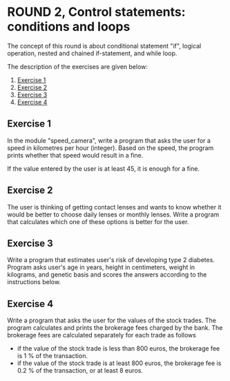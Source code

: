 # ROUND 2, Control statements: conditions and loops

The concept of this round is about conditional statement "if",
logical operation, nested and chained if-statement, and while loop.

The description of the exercises are given below:
1. [Exercise 1](#exercise-1)
2. [Exercise 2](#exercise-2)
3. [Exercise 3](#exercise-3)
4. [Exercise 4](#exercise-4)

## Exercise 1 <a name="exercise-1"></a>

In the module "speed_camera", write a program that asks the user 
for a speed in kilometres per hour (integer). 
Based on the speed, the program prints whether that speed would 
result in a fine.

If the value entered by the user is at least 45, it is enough 
for a fine.

## Exercise 2 <a name="exercise-2"></a>

The user is thinking of getting contact lenses and wants to know 
whether it would be better to choose daily lenses or monthly 
lenses. Write a program that calculates which one of these options
is better for the user.

## Exercise 3 <a name="exercise-3"></a>

Write a program that estimates user's risk of developing type 2 
diabetes. Program asks user's age in years, height in centimeters,
weight in kilograms, and genetic basis and scores the answers 
according to the instructions below.

## Exercise 4 <a name="exercise-4"></a>

Write a program that asks the user for the values of the stock trades. The program calculates and prints the brokerage fees charged by the bank. The brokerage fees are calculated separately for each trade as follows

- if the value of the stock trade is less than 800 euros, the brokerage fee is 1 % of the transaction.
- if the value of the stock trade is at least 800 euros, the brokerage fee is 0.2 % of the transaction, or at least 8 euros.

